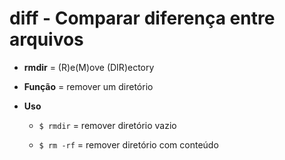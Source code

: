 # diff - Comparar diferença entre arquivos

* **rmdir** = (R)e(M)ove (DIR)ectory

* **Função** = remover um diretório

* **Uso**

  * `$ rmdir` = remover diretório vazio

  * `$ rm -rf` = remover diretório com conteúdo